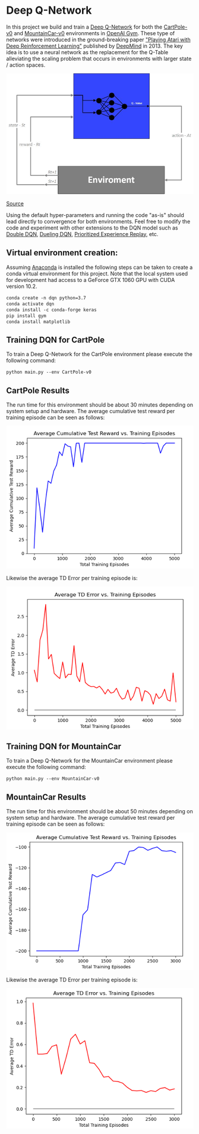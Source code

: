 # Deep Q-Network
In this project we build and train a [Deep Q-Network](https://arxiv.org/abs/1312.5602) for both the [CartPole-v0](https://gym.openai.com/envs/CartPole-v0/) and [MountainCar-v0](https://gym.openai.com/envs/MountainCar-v0/) environments in [OpenAI Gym](https://gym.openai.com/). These type of networks were introduced in the ground-breaking paper ["Playing Atari with Deep Reinforcement Learning"](https://arxiv.org/abs/1312.5602) published by [DeepMind](https://deepmind.com/) in 2013. The key idea is to use a neural network as the replacement for the Q-Table alleviating the scaling problem that occurs in environments with larger state / action spaces.

<img src="https://github.com/j-pulliam/Deep_Q-Network/blob/master/img/DQN.jpg">

[Source](https://rubikscode.net/2019/07/08/deep-q-learning-with-python-and-tensorflow-2-0/)

Using the default hyper-parameters and running the code "as-is" should lead directly to convergence for both environments. Feel free to modify the code and experiment with other extensions to the DQN model such as [Double DQN](https://arxiv.org/abs/1509.06461), [Dueling DQN](https://arxiv.org/abs/1511.06581), [Prioritized Experience Replay](https://arxiv.org/abs/1511.05952), etc.    

## Virtual environment creation:
Assuming [Anaconda](https://www.anaconda.com/) is installed the following steps can be taken to create a conda virtual environment for this project. Note that the local system used for development had access to a GeForce GTX 1060 GPU with CUDA version 10.2.
```
conda create -n dqn python=3.7
conda activate dqn
conda install -c conda-forge keras
pip install gym
conda install matplotlib
```

## Training DQN for CartPole
To train a Deep Q-Network for the CartPole environment please execute the following command:
```
python main.py --env CartPole-v0
```

## CartPole Results
The run time for this environment should be about 30 minutes depending on system setup and hardware. The average cumulative test reward per training episode can be seen as follows:

<img src="https://github.com/j-pulliam/Deep_Q-Network/blob/master/img/CartPole_Reward.png">

Likewise the average TD Error per training episode is:

<img src="https://github.com/j-pulliam/Deep_Q-Network/blob/master/img/CartPole_TD_Error.png">

## Training DQN for MountainCar
To train a Deep Q-Network for the MountainCar environment please execute the following command:
```
python main.py --env MountainCar-v0
```

## MountainCar Results
The run time for this environment should be about 50 minutes depending on system setup and hardware. The average cumulative test reward per training episode can be seen as follows:

<img src="https://github.com/j-pulliam/Deep_Q-Network/blob/master/img/MountainCar_Reward.png">

Likewise the average TD Error per training episode is:

<img src="https://github.com/j-pulliam/Deep_Q-Network/blob/master/img/MountainCar_TD_Error.png">
